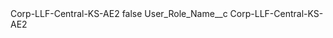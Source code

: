 <?xml version="1.0" encoding="UTF-8"?>
<CustomMetadata xmlns="http://soap.sforce.com/2006/04/metadata" xmlns:xsi="http://www.w3.org/2001/XMLSchema-instance" xmlns:xsd="http://www.w3.org/2001/XMLSchema">
    <label>Corp-LLF-Central-KS-AE2</label>
    <protected>false</protected>
    <values>
        <field>User_Role_Name__c</field>
        <value xsi:type="xsd:string">Corp-LLF-Central-KS-AE2</value>
    </values>
</CustomMetadata>
